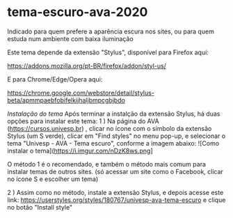 # tema-escuro-ava-2020
Indicado para quem prefere a aparência escura nos sites, ou para quem estuda num ambiente com baixa iluminação

Este tema depende da extensão "Stylus", disponível para Firefox aqui: 

https://addons.mozilla.org/pt-BR/firefox/addon/styl-us/

E para Chrome/Edge/Opera aqui:

https://chrome.google.com/webstore/detail/stylus-beta/apmmpaebfobifelkijhaljbmpcgbjbdo

*Instalação do tema*
Após terminar a instalção da extensão Stylus, há duas opções para instalar este tema:
1 ) Na página do AVA (https://cursos.univesp.br) , clicar no ícone com o símbolo da extensão Stylus (um S verde), clicar em "Find styles" no menu pop-up, e selecionar o tema "Univesp - AVA - Tema escuro", conforme a imagem abaixo:
![Como instalar o tema](https://i.imgur.com/nDzK8ws.png]

O método 1 é o recomendado, e também o método mais comum para instalar temas de outros sites. (só acessar um site como o Facebook, clicar no ícone S e escolher um tema)

2 ) Assim como no método, instale a extensão Stylus, e depois acesse este link: https://userstyles.org/styles/180767/univesp-ava-tema-escuro e clique no botão "Install style"

